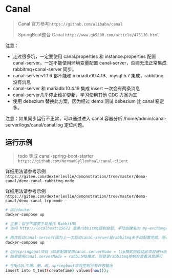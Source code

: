 # Canal

> Canal 官方参考`https://github.com/alibaba/canal`
> 
>SpringBoot整合 Canal `http://www.qb5200.com/article/475116.html`

注意：

- 走过很多坑，一定要使用 canal.properties 和 instance.properties 配置 canal-server，一定不能使用环境变量配置 canal-server，否则无法正常集成rabbitmq+canal-server 同步。
- canal-server:v1.1.6 都不能和 mariadb:10.4.19、mysql:5.7 集成，rabbitmq 没有消息
- canal-server 和 mariadb:10.4.19 集成 insert 一次会有两条消息
- canal-server几乎停止维护更新，学习使用其他 CDC 方案为宜
- 使用 debezium 替换此方案，因为经过 demo 测试 debezium 比 canal 稳定多。

注意：如果同步运行不正常，可以通过进入 canal 容器分析 /home/admin/canal-server/logs/canal/canal.log 定位问题。



## 运行示例

>todo 集成 canal-spring-boot-starter `https://github.com/NormanGyllenhaal/canal-client`

详细用法请参考示例`https://gitee.com/dexterleslie/demonstration/tree/master/demo-canal/demo-canal-rabbitmq-mode`

详细用法请参考示例`https://gitee.com/dexterleslie/demonstration/tree/master/demo-canal/demo-canal-tcp-mode`

```bash
# 运行docker
docker-compose up

# 注意：似乎不需要手动操作 RabbitMQ
# 访问 http://localhost:15672 登录rabbitmq控制台后，手动创建名为 my-exchange，类型为fanout的交换机，再创建名为 my-queue，类型为classic的队列，使用example(对应instance.properties文件中的canal.mq.topic=example) routingKey绑定my-exchange和my-queue

# 再次启动canal-server(因为上一次启动canal-server是rabbitmq未手动配置完成，所以canal-server会退出)
docker-compose up

# 运行springboot项目（如果配置使用canal.serverMode = tcp模式则启动此项目进行测试）
# 如果使用canal.serverMode = rabbitMQ模式，则登录rabbitmq控制台查看消息即可

# 在MySQL中增、删、改，springboot项目控制台有日志输出
insert into t_test(createTime) values(now());
```

